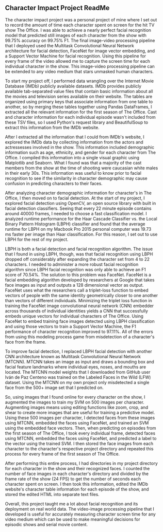 ## Character Impact Project ReadMe

The character impact project was a personal project of mine where I set out to record the amount of time each character spent on screen for the hit TV show The Office. I was able to achieve a nearly perfect facial recognition model that predicted still images of each character from the show with 99.75% accuracy on 99.75% F1. The final image-video processing pipeline that I deployed used the Multitask Convolutional Neural Network architecture for facial detection, FaceNet for image vector embedding, and a Support Vector Machine for facial recognition. Using this pipeline for every frame of the video allowed me to capture the screen time for each individual character in the show. This image-video processing pipeline can be extended to any video medium that stars unmasked human characters.

To start my project off, I performed data wrangling over the Internet Movie Database (IMDb) publicly available datasets. IMDb provides publicly available tab-separated value files that contain basic information about all the movies and television series available on their website. The tables are organized using primary keys that associate information from one table to another, so by merging these tables together using Pandas DataFrames, I extracted all the relevant information for the first season of The Office. Cast and character information for each individual episode wasn't included from these TSV files, so I used Python's request library and BeautifulSoup to extract this information from the IMDb website.

After I extracted all the information that I could from IMDb's website, I explored the IMDb data by collecting information from the actors and actressesses involved in the show. This information included demographic information such as age, ethnicity, and gender for each character from The Office. I compiled this information into a single visual graphic using Matplotlib and Seaborn. What I found was that a majority of the cast members from the show at the time of shooting were caucasian white males in their early 30s. This information was useful to know prior to facial recognition to see if the similarity in character demographic may cause confusion in predicting characters to their faces.

After analyzing character demographic information for character's in The Office, I then moved on to facial detection. At the start of my project, I explored facial detection using OpenCV, an open source library with built in facial detection classifiers. Seeing that every 22 minute episode contains around 40000 frames, I needed to choose a fast classification model. I analyzed runtime performance for the Haar Cascade Classifier vs. the Local Binary Pattern Histogram (LBPH) classifier and found that the average runtime for LBPH on my Macbook Pro 2015 personal computer was 19.73 ms faster per image than Haar classification. For this reason, I set out to use LBPH for the rest of my project.

LBPH is both a facial detection and facial recognition algorithm. The issue that I found in using LBPH, though, was that facial recognition using LBPH dropped off considerably after expanding the character set from 4 to 22 characters. I needed to administer a more robust facial recognition algorithm since LBPH facial recognition was only able to achieve an F1 score of 70.54%. The solution to this problem was FaceNet. FaceNet is a facial embedding algorithm developed by researchers at Google that takes face images as input and outputs a 128 dimensional vector as output. FaceNet uses what the researchers call a triplet-loss function to embed vectors of people with the same identity geometrically closer to one another than vectors of different individuals. Minimizing the triplet loss function in training the FaceNet image convolutional neural network (CNN) embedder across thousands of individual identities yields a CNN that successfully embeds unique vectors for individual characters of The Office. Using FaceNet to embed training face images detected using LBPH classification and using those vectors to train a Support Vector Machine, the F1 performance of character recognition improved to 97.11%. All of the errors from using this modeling process game from misdetection of a character's face from the frame.

To improve facial detection, I replaced LBPH facial detection with another CNN architecture known as Multitask Convolutional Neural Network (MTCNN). MTCNN takes an image as input and draws a bounding box and facial feature landmarks where individual eyes, noses, and mouths are located. The MTCNN model weights that I downloaded from GitHub user Iván de Paz Centeno was trained on the Labeled Faces in the Wild (LFW) dataset. Using the MTCNN on my own project only misdetected a single face from the 500+ image set that I predicted on.

So, using images that I found online for every character on the show, I augmented the images to train my SVM on 500 images per character. Augmenting images means using editing functions like zoom, crop, and shear to create more images that are useful for training a predictive model. Using these 500 images per character, I detected faces from these images using MTCNN, embedded the faces using FaceNet, and trained an SVM using the embedded face vectors. Then, when predicting on episodes from the first season of The Office, I took every individual frame, detected faces using MTCNN, embedded the faces using FaceNet, and predicted a label to the vector using the trained SVM. I then stored the face images from each character to the character's respective project directory and repeated this process for every frame of the first season of The Office.

After performing this entire process, I had directories in my project directory for each character in the show and their recognized faces. I counted the number of face images in each character's directory and divided by the frame rate of the show (24 FPS) to get the number of seconds each character spent on screen. I then took this information, edited the IMDb website's character table information for each episode of the show, and stored the edited HTML into separate text files.

Overall, this project taught me a lot about facial recognition and its deployment on real world data. The video-image processing pipeline that I developed is useful for accurately measuring character screen time for any video medium which can be used to make meaningful decisions for episodic shows and serial movie content.

